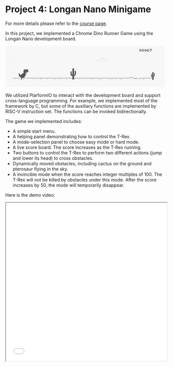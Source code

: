 # Project 4: Longan Nano Minigame

For more details please refer to the [course page](https://robotics.shanghaitech.edu.cn/courses/ca/22s/projects/4/).

In this project, we implemented a Chrome Dino Runner Game using the Longan Nano development board.

![](img.png)

We utilized PlarformIO to interact with the development board and support cross-language programming. For example, we implemented most of the framework by C, but some of the auxiliary functions are implemented by RISC-V instruction set. The functions can be invoked bidirectionally.

The game we implemented includes:

- A simple start menu.
- A helping panel demonstrating how to control the T-Rex.
- A mode-selection panel to choose easy mode or hard mode.
- A live score board. The score increases as the T-Rex running.
- Two buttons to control the T-Rex to perform two different actions (jump and lower its head) to cross obstacles.
- Dynamically moved obstacles, including cactus on the ground and pterosaur flying in the sky.
- A invincible mode when the score reaches integer multiples of 100. The T-Rex will not be killed by obstacles under this mode. After the score increases by 50, the mode will temporarily disappear.

Here is the demo video:

<iframe height=498 width=510 src=Demo.m4v>
</iframe>
